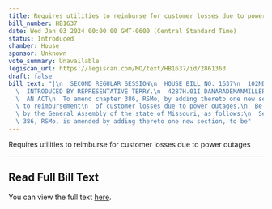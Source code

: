 ```yaml
---
title: Requires utilities to reimburse for customer losses due to power outages
bill_number: HB1637
date: Wed Jan 03 2024 00:00:00 GMT-0600 (Central Standard Time)
status: Introduced
chamber: House
sponsor: Unknown
vote_summary: Unavailable
legiscan_url: https://legiscan.com/MO/text/HB1637/id/2861363
draft: false
bill_text: "|\n  SECOND REGULAR SESSION\n  HOUSE BILL NO. 1637\n  102ND GENERAL ASSEMBLY\n\
  \  INTRODUCED BY REPRESENTATIVE TERRY.\n  4287H.01I DANARADEMANMILLER,ChiefClerk\n\
  \  AN ACT\n  To amend chapter 386, RSMo, by adding thereto one new section relating\
  \ to reimbursement\n  of customer losses due to power outages.\n  Be it enacted\
  \ by the General Assembly of the state of Missouri, as follows:\n  Section A. Chapter\
  \ 386, RSMo, is amended by adding thereto one new section, to be"
---
```

Requires utilities to reimburse for customer losses due to power outages

---

## Read Full Bill Text

You can view the full text [here](https://legiscan.com/MO/text/HB1637/id/2861363).
